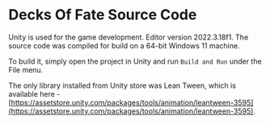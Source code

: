 # Decks Of Fate Source Code

Unity is used for the game development. Editor version 2022.3.18f1. The source code was compiled for build on a 64-bit Windows 11 machine.

To build it, simply open the project in Unity and run `Build and Run` under the File menu.

The only library installed from Unity store was Lean Tween, which is available here - [https://assetstore.unity.com/packages/tools/animation/leantween-3595](https://assetstore.unity.com/packages/tools/animation/leantween-3595).
